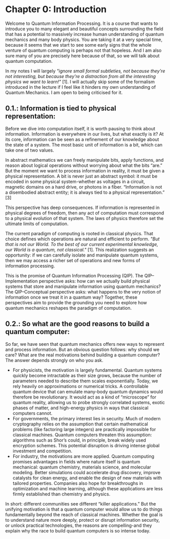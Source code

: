 # Chapter 0: Introduction
Welcome to Quantum Information Processing. It is a course that wants to introduce you to many elegant and beautiful concepts surrounding the field that has a potential to massively increase human understanding of quantum mechanics and many body physics. You are taking it at a very special time, because it seems that we start to see some early signs that the whole venture of quantum computing is perhaps not that hopeless. And I am also sure many of you are precisely here because of that, so we will talk about quantum computation.

In my notes I will largely _"ignore small formal subtleties, not because they're not interesting, but because they're a distraction from all the interesting physics we want to learn!"_ [1]. I will actually skip some of the formalism introduced in the lecture if I feel like it hinders my own understanding of Quantum Mechanics. I am open to being criticised for it. 

## 0.1.: Information is tied to physical representation:
Before we dive into computation itself, it is worth pausing to think about information. Information is everywhere in our lives, but what exactly is it? At its core, information can be seen as a refinement of our knowledge about the state of a system. The most basic unit of information is a bit, which can take one of two values.

In abstract mathematics we can freely manipulate bits, apply functions, and reason about logical operations without worrying about what the bits “are.” But the moment we want to process information in reality, it must be given a physical representation. A bit is never just an abstract symbol: it must be encoded in some physical system-whether as voltages in a circuit, magnetic domains on a hard drive, or photons in a fiber. “Information is not a disembodied abstract entity; it is always tied to a physical representation.” [3]

This perspective has deep consequences. If information is represented in physical degrees of freedom, then any act of computation must correspond to a physical evolution of that system. The laws of physics therefore set the ultimate limits of computation.

The current paradigm of computing is rooted in classical physics. That choice defines which operations are natural and efficient to perform. _"But that is not our World. To the best of our current experimental knowledge, our World is a quantum, not classical."_ [1]. This realization suggests an opportunity: if we can carefully isolate and manipulate quantum systems, then we may access a richer set of operations and new forms of information processing.

This is the promise of Quantum Information Processing (QIP). The QIP–Implementation perspective asks: how can we actually build physical systems that store and manipulate information using quantum mechanics? The QIP–Conceptual perspective asks: what happens to the very notion of information once we treat it in a quantum way? Together, these perspectives aim to provide the grounding you need to explore how quantum mechanics reshapes the paradigm of computation.

## 0.2.: So what are the good reasons to build a quantum computer:
So far, we have seen that quantum mechanics offers new ways to represent and process information. But an obvious question follows: why should we care? What are the real motivations behind building a quantum computer? The answer depends strongly on who you ask.
- For physicists, the motivation is largely fundamental. Quantum systems quickly become intractable as their size grows, because the number of parameters needed to describe them scales exponentially. Today, we rely heavily on approximations or numerical tricks. A controllable quantum device that can emulate many-body quantum dynamics would therefore be revolutionary. It would act as a kind of “microscope” for quantum reality, allowing us to probe strongly correlated systems, exotic phases of matter, and high-energy physics in ways that classical computers cannot.
- For governments, the primary interest lies in security. Much of modern cryptography relies on the assumption that certain mathematical problems (like factoring large integers) are practically impossible for classical machines. Quantum computers threaten this assumption: algorithms such as Shor’s could, in principle, break widely used encryption schemes. This potential disruption is driving intense global investment and competition.
- For industry, the motivations are more applied. Quantum computing promises advantages in fields where nature itself is quantum mechanical: quantum chemistry, materials science, and molecular modeling. Better simulations could accelerate drug discovery, improve catalysts for clean energy, and enable the design of new materials with tailored properties. Companies also hope for breakthroughs in optimization and machine learning, although these applications are less firmly established than chemistry and physics.

In short: different communities see different “killer applications.” But the unifying motivation is that a quantum computer would allow us to do things fundamentally beyond the reach of classical machines. Whether the goal is to understand nature more deeply, protect or disrupt information security, or unlock practical technologies, the reasons are compelling-and they explain why the race to build quantum computers is so intense today.


<!-- ## 0.3.: What is happening in the field:
Over the past five years we are seeing quite a serious development of many platforms. Back before I have started my PhD the focus was always on loud, but unimportant demostrations of quantum advantage, but now it seems that people are starting to demonstrate serious error-correction and fault-tolerance computing attempts. Path towards fault tolerant quantum computation was shown in all platforms [Ions](https://journals.aps.org/prl/pdf/10.1103/PhysRevLett.133.180601), [Neutrals](https://www.nature.com/articles/s41586-023-06927-3), [Superconducting](https://www.nature.com/articles/s41586-024-08449-y), and [Bosonic Qubits](https://www.nature.com/articles/s41567-021-01487-7). 

My background is on the border of ion-trapping and neutral atoms, where I am in a ion-trapping group working on Neutral atom platform.  -->








